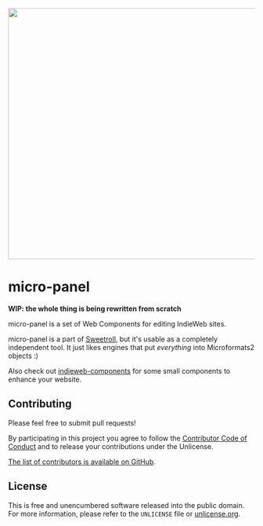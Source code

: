 <img src="https://unrelentingtech.s3.dualstack.eu-west-1.amazonaws.com/micro-panel-splash.png" alt="" width="512"/>

# micro-panel

**WIP: the whole thing is being rewritten from scratch**

micro-panel is a set of Web Components for editing IndieWeb sites.

micro-panel is a part of [Sweetroll](https://github.com/myfreeweb/sweetroll), but it's usable as a completely independent tool.
It just likes engines that put *everything* into Microformats2 objects :)

Also check out [indieweb-components](https://github.com/myfreeweb/indieweb-components) for some small components to enhance your website.

## Contributing

Please feel free to submit pull requests!

By participating in this project you agree to follow the [Contributor Code of Conduct](https://contributor-covenant.org/version/1/4/) and to release your contributions under the Unlicense.

[The list of contributors is available on GitHub](https://github.com/myfreeweb/micro-panel/graphs/contributors).

## License

This is free and unencumbered software released into the public domain.  
For more information, please refer to the `UNLICENSE` file or [unlicense.org](https://unlicense.org).
